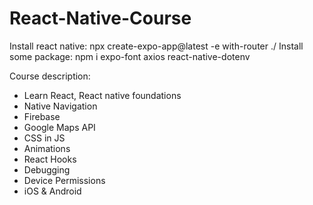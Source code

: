 # React-Native-Course

Install react native: npx create-expo-app@latest -e with-router ./
Install some package: npm i expo-font axios react-native-dotenv

Course description:

- Learn React, React native foundations
- Native Navigation
- Firebase
- Google Maps API
- CSS in JS
- Animations
- React Hooks
- Debugging
- Device Permissions
- iOS & Android
